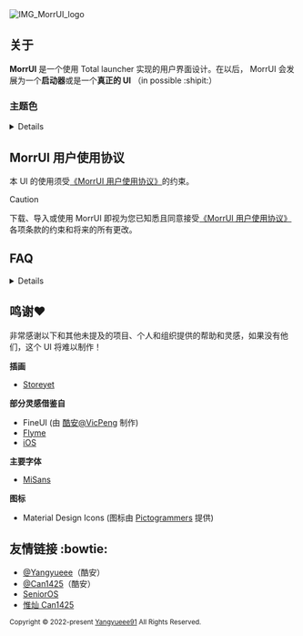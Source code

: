 <picture>
  <source media="(prefers-color-scheme: dark)" srcset="https://github.com/Yangyueee91/MorrUI/assets/151371382/3743ab60-6a06-4fae-a172-6d077199d5c9
">
  <source media="(prefers-color-scheme: light)" srcset="https://github.com/Yangyueee91/MorrUI/assets/151371382/b4b7b14e-5f45-4cbf-a52d-adf6b29aa694">
  <img alt="IMG_MorrUI_logo" src="https://github.com/Yangyueee91/MorrUI/assets/151371382/3743ab60-6a06-4fae-a172-6d077199d5c9">
</picture>

## 关于
**MorrUI** 是一个使用 Total launcher 实现的用户界面设计。在以后， MorrUI 会发展为一个**启动器**或是一个**真正的 UI** （in possible :shipit:）

### 主题色
<details>
- `#5B95F6` **Morra Blue**
- `#4066AB` **Morra Blue** dark
- `#4382E1` **Morra Blue** light
- `#6379B3` **Morra Blue** pure
- `#1C1B1F` background
- `#1E1E21` background pure
</details>

## MorrUI 用户使用协议
本 UI 的使用须受[《MorrUI 用户使用协议》](https://github.com/Yangyueee91/MorrUI/blob/main/MorrUI-User-Agreement.md)的约束。
> [!CAUTION]
> 下载、导入或使用 MorrUI 即视为您已知悉且同意接受[《MorrUI 用户使用协议》](https://github.com/Yangyueee91/MorrUI/blob/main/MorrUI-User-Agreement.md)各项条款的约束和将来的所有更改。

## FAQ
<details>

### Q1 如何浏览主题活动？
[点击查看↗](https://www.coolapk.com/u/19725581?from=qr)

---
### Q2 如何导入？
[点击查看↗](https://www.coolapk.com/feed/37039246?shareKey=YmM4NTIxZTU2ZTk5NjU4OWI2NDQ~&shareUid=19725581&shareFrom=com.coolapk.market_13.4.1)

---
### Q3 我想要基于 MorrUI 进行二次创作？
OpenMorra 是享用 [**CC BY-NC-SA 4.0 DEED**](https://creativecommons.org/licenses/by-nc-sa/4.0/deed.zh-hans) 协议共享的 Total Launcher 主题包，它拥有 MorrUI 的大部分特性，创作者可依照上述协议进行对 OpenMorra 的二次创作。若要详细了解 OpenMorra 请参见[此处](https://github.com/Yangyueee91/OpenMorra)。
</details>

## 鸣谢❤️
非常感谢以下和其他未提及的项目、个人和组织提供的帮助和灵感，如果没有他们，这个 UI 将难以制作！

**插画**
- [Storeyet](https://storyset.com/)

**部分灵感借鉴自**
- FineUI (由 [酷安@VicPeng](http://www.coolapk.com/u/3649029/) 制作)
- [Flyme](https://www.flyme.com/)
- [iOS](https://www.apple.com/ios/)

**主要字体**
- [MiSans](https://hyperos.mi.com/font/)

**图标**
- Material Design Icons (图标由 [Pictogrammers](https://pictogrammers.com/library/mdi/) 提供)

## 友情链接 :bowtie:
- [@Yangyueee](http://www.coolapk.com/u/19725581)（酷安）
- [@Can1425](https://www.coolapk.com/u/16491420)（酷安）
- [SeniorOS](https://gitee.com/can1425/)
- [惟灿 Can1425](https://can1425.best1.top)

<sub> Copyright © 2022-present [Yangyueee91](https://github.com/Yangyueee91) All Rights Reserved. </sub>
